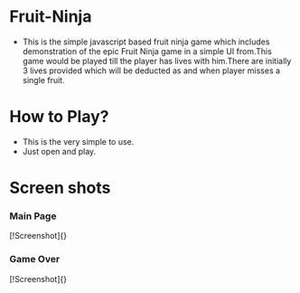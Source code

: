 # Fruit-Ninja
- This is the simple javascript based fruit ninja game which includes demonstration of the epic Fruit Ninja game in a simple UI from.This game would be played till the player has lives with him.There are initially 3 lives provided which will be deducted as and when player misses a single fruit.

# How to Play?
- This is the very simple to use.
- Just open and play.

# Screen shots

### Main Page
[!Screenshot]{}

### Game Over
[!Screenshot]{}
